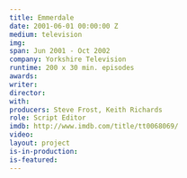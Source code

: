 ```yaml
---
title: Emmerdale
date: 2001-06-01 00:00:00 Z
medium: television
img: 
span: Jun 2001 - Oct 2002
company: Yorkshire Television
runtime: 200 x 30 min. episodes
awards: 
writer: 
director: 
with: 
producers: Steve Frost, Keith Richards
role: Script Editor
imdb: http://www.imdb.com/title/tt0068069/
video: 
layout: project
is-in-production: 
is-featured: 
---
```


